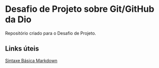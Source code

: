# Desafio de Projeto sobre Git/GitHub da Dio
Repositório criado para o Desafio de Projeto.

## Links úteis
[Sintaxe Básica Markdown](https://www.markdownguide.org/getting-started/)
